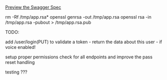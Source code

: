 [Preview the Swagger Spec](http://petstore.swagger.io/?url=https://raw.githubusercontent.com/vanderbr/choicehealth_user-service/master/swagger.yaml)

rm -Rf /tmp/app.rsa*
openssl genrsa -out /tmp/app.rsa
openssl rsa -in /tmp/app.rsa -pubout > /tmp/app.rsa.pub


TODO:

add /user/login(PUT) to validate a token - return the data about this user - if voice enabled!

setup proper permissions check for all endpoints and improve the pass reset handling

testing ???

